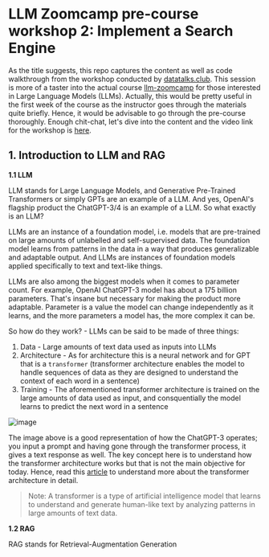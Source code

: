# LLM Zoomcamp pre-course workshop 2: Implement a Search Engine

As the title suggests, this repo captures the content as well as code walkthrough from the workshop conducted by [datatalks.club](https://datatalks.club/). This session is more of a taster into the actual course [llm-zoomcamp](https://github.com/DataTalksClub/llm-zoomcamp) for those interested in Large Language Models (LLMs). Actually, this would be pretty useful in the first week of the course as the instructor goes through the materials quite briefly. Hence, it would be advisable to go through the pre-course thoroughly. Enough chit-chat, let's dive into the content and the video link for the workshop is [here](https://www.youtube.com/watch?v=nMrGK5QgPVE).

## 1. Introduction to LLM and RAG

**1.1 LLM**

LLM stands for Large Language Models, and Generative Pre-Trained Transformers or simply GPTs are an example of a LLM. And yes, OpenAI's flagship product the ChatGPT-3/4 is an example of a LLM. So what exactly is an LLM?

LLMs are an instance of a foundation model, i.e. models that are pre-trained on large amounts of unlabelled and self-supervised data. The foundation model learns from patterns in the data in a way that produces generalizable and adaptable output. And LLMs are instances of foundation models applied specifically to text and text-like things.

LLMs are also among the biggest models when it comes to parameter count. For example, OpenAI ChatGPT-3 model has about a 175 billion parameters. That's insane but necessary for making the product more adaptable. Parameter is a value the model can change independently as it learns, and the more parameters a model has, the more complex it can be.

So how do they work? - LLMs can be said to be made of three things:

1. Data - Large amounts of text data used as inputs into LLMs
2. Architecture - As for architecture this is a neural network and for GPT that is a `transformer` (transformer architecture enables the model to handle sequences of data as they are designed to understand the context of each word in a sentence)
3. Training - The aforementioned transformer architecture is trained on the large amounts of data used as input, and consquentially the model learns to predict the next word in a sentence

![image](https://github.com/peterchettiar/llm-search-engine/assets/89821181/a917fa0d-4b5d-40ef-ab95-5a4a214b2b69)

The image above is a good representation of how the ChatGPT-3 operates; you input a prompt and having gone through the transformer process, it gives a text response as well. The key concept here is to understand how the transformer architecture works but that is not the main objective for today. Hence, read this [article](https://www.datacamp.com/tutorial/how-transformers-work) to understand more about the transformer architecture in detail.

> Note: A transformer is a type of artificial intelligence model that learns to understand and generate human-like text by analyzing patterns in large amounts of text data.

**1.2 RAG**

RAG stands for Retrieval-Augmentation Generation
